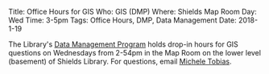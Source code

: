 Title: Office Hours for GIS
Who: GIS (DMP)
Where: Shields Map Room
Day: Wed
Time: 3-5pm
Tags: Office Hours, DMP, Data Management
Date: 2018-1-19

The Library's [Data Management Program](https://www.library.ucdavis.edu/service/data-management/data-management-program-workshops-events/) holds drop-in hours for GIS questions on Wednesdays from 2-54pm in the Map Room on the lower level (basement) of Shields Library. For questions, email [Michele Tobias](mailto:mtobias@ucdavis.edu).